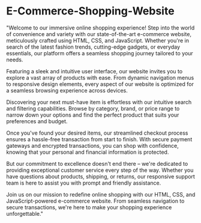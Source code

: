 # E-Commerce-Shopping-Website

"Welcome to our immersive online shopping experience! Step into the world of convenience and variety with our state-of-the-art e-commerce website, meticulously crafted using HTML, CSS, and JavaScript. Whether you're in search of the latest fashion trends, cutting-edge gadgets, or everyday essentials, our platform offers a seamless shopping journey tailored to your needs.

Featuring a sleek and intuitive user interface, our website invites you to explore a vast array of products with ease. From dynamic navigation menus to responsive design elements, every aspect of our website is optimized for a seamless browsing experience across devices.

Discovering your next must-have item is effortless with our intuitive search and filtering capabilities. Browse by category, brand, or price range to narrow down your options and find the perfect product that suits your preferences and budget.

Once you've found your desired items, our streamlined checkout process ensures a hassle-free transaction from start to finish. With secure payment gateways and encrypted transactions, you can shop with confidence, knowing that your personal and financial information is protected.

But our commitment to excellence doesn't end there – we're dedicated to providing exceptional customer service every step of the way. Whether you have questions about products, shipping, or returns, our responsive support team is here to assist you with prompt and friendly assistance.

Join us on our mission to redefine online shopping with our HTML, CSS, and JavaScript-powered e-commerce website. From seamless navigation to secure transactions, we're here to make your shopping experience unforgettable."
